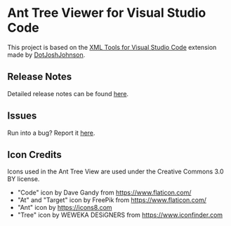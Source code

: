 # Ant Tree Viewer for Visual Studio Code
This project is based on the [XML Tools for Visual Studio Code](https://github.com/DotJoshJohnson/vscode-xml) extension made by [DotJoshJohnson](https://github.com/DotJoshJohnson).

## Release Notes
Detailed release notes can be found [here](https://github.com/PedroGuerraPT/vscode-atv/releases).

## Issues
Run into a bug? Report it [here](https://github.com/PedroGuerraPT/vscode-atv/issues).

## Icon Credits
Icons used in the Ant Tree View are used under the Creative Commons 3.0 BY license.
* "Code" icon by Dave Gandy from https://www.flaticon.com/
* "At" and "Target" icon by FreePik from https://www.flaticon.com/
* "Ant" icon by https://icons8.com
* "Tree" icon by WEWEKA DESiGNERS from https://www.iconfinder.com